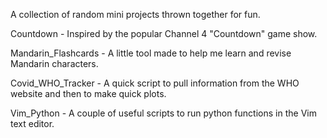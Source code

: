 A collection of random mini projects thrown together for fun.

Countdown - Inspired by the popular Channel 4 "Countdown" game show.

Mandarin_Flashcards - A little tool made to help me learn and revise Mandarin characters.

Covid_WHO_Tracker - A quick script to pull information from the WHO website and then to make quick plots.

Vim_Python - A couple of useful scripts to run python functions in the Vim text editor.
